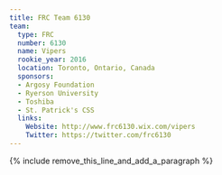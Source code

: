 ```yaml
---
title: FRC Team 6130
team:
  type: FRC
  number: 6130
  name: Vipers
  rookie_year: 2016
  location: Toronto, Ontario, Canada
  sponsors:
  - Argosy Foundation
  - Ryerson University
  - Toshiba
  - St. Patrick's CSS
  links:
    Website: http://www.frc6130.wix.com/vipers
    Twitter: https://twitter.com/frc6130
---
```


{% include remove_this_line_and_add_a_paragraph %}